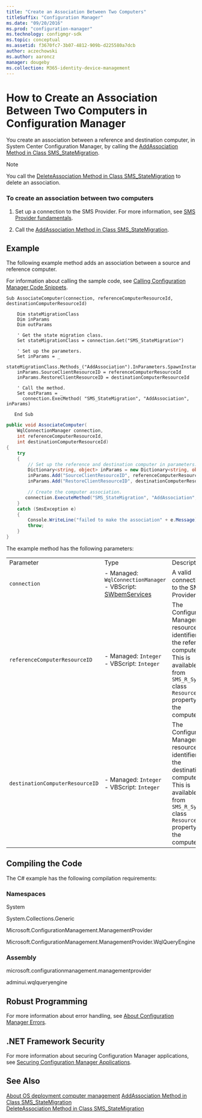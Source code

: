 ```yaml
---
title: "Create an Association Between Two Computers"
titleSuffix: "Configuration Manager"
ms.date: "09/20/2016"
ms.prod: "configuration-manager"
ms.technology: configmgr-sdk
ms.topic: conceptual
ms.assetid: f3670fc7-3b07-4812-909b-d225580a7dcb
author: aczechowski
ms.author: aaroncz
manager: dougeby
ms.collection: M365-identity-device-management
---
```

# How to Create an Association Between Two Computers in Configuration Manager
You create an association between a reference and destination computer, in System Center Configuration Manager, by calling the [AddAssociation Method in Class SMS_StateMigration](../../develop/reference/osd/addassociation-method-in-class-sms_statemigration.md).  

> [!NOTE]
>  You call the [DeleteAssociation Method in Class SMS_StateMigration](../../develop/reference/osd/deleteassociation-method-in-class-sms_statemigration.md) to delete an association.  

### To create an association between two computers  

1.  Set up a connection to the SMS Provider. For more information, see [SMS Provider fundamentals](/sccm/develop/core/understand/sms-provider-fundamentals).  

2.  Call the [AddAssociation Method in Class SMS_StateMigration](../../develop/reference/osd/addassociation-method-in-class-sms_statemigration.md).  

## Example  
 The following example method adds an association between a source and reference computer.  

 For information about calling the sample code, see [Calling Configuration Manager Code Snippets](../../develop/core/understand/calling-code-snippets.md).  

```vbs  
Sub AssociateComputer(connection, referenceComputerResourceId, destinationComputerResourceId)  

    Dim stateMigrationClass  
    Dim inParams  
    Dim outParams  

    ' Get the state migration class.  
    Set stateMigrationClass = connection.Get("SMS_StateMigration")  

    ' Set up the parameters.  
    Set inParams = _  
      stateMigrationClass.Methods_("AddAssociation").InParameters.SpawnInstance_  
    inParams.SourceClientResourceID = referenceComputerResourceId  
    inParams.RestoreClientResourceID = destinationComputerResourceId  

    ' Call the method.  
    Set outParams = _  
      connection.ExecMethod( "SMS_StateMigration", "AddAssociation", inParams)     

   End Sub  
```  

```c#  
public void AssociateComputer(  
    WqlConnectionManager connection,   
    int referenceComputerResourceId,   
    int destinationComputerResourceId)  
{  
    try  
    {  
        // Set up the reference and destination computer in parameters.  
        Dictionary<string, object> inParams = new Dictionary<string, object>();  
        inParams.Add("SourceClientResourceID", referenceComputerResourceId);  
        inParams.Add("RestoreClientResourceID", destinationComputerResourceId);  

        // Create the computer association.  
       connection.ExecuteMethod("SMS_StateMigration", "AddAssociation", inParams);  
    }  
    catch (SmsException e)  
    {  
        Console.WriteLine("failed to make the association" + e.Message);  
        throw;  
    }  
}  
```  

 The example method has the following parameters:  

||||  
|-|-|-|  
|Parameter|Type|Description|  
|`connection`|-   Managed: `WqlConnectionManager`<br />-   VBScript: [SWbemServices](https://msdn.microsoft.com/library/aa393854.aspx)|A valid connection to the SMS Provider.|  
|`referenceComputerResourceID`|-   Managed: `Integer`<br />-   VBScript: `Integer`|The Configuration Manager resource identifier for the reference computer. This is available from `SMS_R_System` class `ResourceId` property for the computer.|  
|`destinationComputerResourceID`|-   Managed: `Integer`<br />-   VBScript: `Integer`|The Configuration Manager resource identifier for the destination computer. This is available from `SMS_R_System` class `ResourceId` property for the computer.|  

## Compiling the Code  
 The C# example has the following compilation requirements:  

### Namespaces  
 System  

 System.Collections.Generic  

 Microsoft.ConfigurationManagement.ManagementProvider  

 Microsoft.ConfigurationManagement.ManagementProvider.WqlQueryEngine  

### Assembly  
 microsoft.configurationmanagement.managementprovider  

 adminui.wqlqueryengine  

## Robust Programming  
 For more information about error handling, see [About Configuration Manager Errors](../../develop/core/understand/about-configuration-manager-errors.md).  

## .NET Framework Security  
 For more information about securing Configuration Manager applications, see [Securing Configuration Manager Applications](../../develop/core/understand/securing-configuration-manager-applications.md).  

## See Also  
 [About OS deployment computer management](/sccm/develop/osd/about-computer-management)
 [AddAssociation Method in Class SMS_StateMigration](../../develop/reference/osd/addassociation-method-in-class-sms_statemigration.md)   
 [DeleteAssociation Method in Class SMS_StateMigration](../../develop/reference/osd/deleteassociation-method-in-class-sms_statemigration.md)

